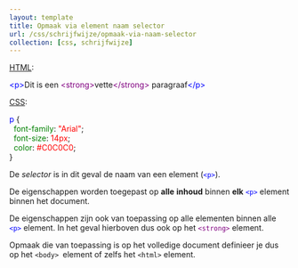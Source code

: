 ```yaml
---
layout: template
title: Opmaak via element naam selector
url: /css/schrijfwijze/opmaak-via-naam-selector
collection: [css, schrijfwijze]
---
```


<p><u>HTML</u>:</p>



<div class="gray-code">
<font color="blue">&lt;p&gt;</font>Dit is een <font color="purple">&lt;strong&gt;</font>vette<font color="purple">&lt;/strong&gt;</font> paragraaf<font color="blue">&lt;/p&gt;</font>
</div>



<p><u>CSS</u>:</p>



<div class="gray-code">
<font color="blue">p</font> {<br>
&nbsp;&nbsp;<font color="green">font-family</font>: <font color="red">"Arial"</font>;<br>
&nbsp;&nbsp;<font color="green">font-size</font>: <font color="red">14px</font>;<br>
&nbsp;&nbsp;<font color="green">color</font>: <font color="red">#C0C0C0</font>;<br>}
</div>



<p>De <em>selector</em> is in dit geval de naam van een element (<code><font color="blue">&lt;p&gt;</font></code>).</p>



<p>De eigenschappen worden toegepast op <strong>alle</strong> <strong>inhoud</strong> binnen <strong>elk</strong> <code><font color="blue">&lt;p&gt;</font></code> element binnen het document. </p>



<p>De eigenschappen zijn ook van toepassing op alle elementen binnen alle <code><font color="blue">&lt;p&gt;</font></code> element. In het geval hierboven dus ook op het <code><font color="purple">&lt;strong&gt;</font></code> element.</p>



<p>Opmaak die van toepassing is op het volledige document definieer je dus op het <code>&lt;body&gt; </code>element of zelfs het <code>&lt;html&gt;</code> element.</p>
